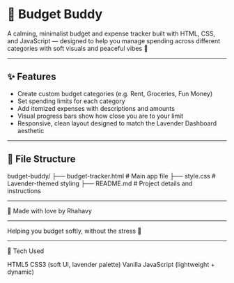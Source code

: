# 💸 Budget Buddy

A calming, minimalist budget and expense tracker built with HTML, CSS, and JavaScript — designed to help you manage spending across different categories with soft visuals and peaceful vibes 🌸

---

## ✨ Features

- Create custom budget categories (e.g. Rent, Groceries, Fun Money)
- Set spending limits for each category
- Add itemized expenses with descriptions and amounts
- Visual progress bars show how close you are to your limit
- Responsive, clean layout designed to match the Lavender Dashboard aesthetic

---

## 📂 File Structure
budget-buddy/
├── budget-tracker.html   # Main app file
├── style.css             # Lavender-themed styling
├── README.md             # Project details and instructions

---

💜 Made with love by Rhahavy

---

Helping you budget softly, without the stress 🌷

---
🧠 Tech Used

HTML5
CSS3 (soft UI, lavender palette)
Vanilla JavaScript (lightweight + dynamic)
